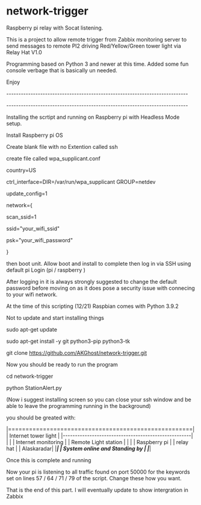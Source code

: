 # network-trigger
Raspberry pi relay with Socat listening.

This is a project to allow remote trigger from Zabbix monitoring server to send messages to remote PI2 driving Red/Yellow/Green tower light via Relay Hat V1.0  </p>
Programming based on Python 3 and newer at this time. Added some fun console verbage that is basically un needed.   </p>
Enjoy </p>

--------------------------------------------------------------------------- </p>
--------------------------------------------------------------------------- </p>
Installing the scrtipt and running on Raspberry pi with Headless Mode setup.</p>
</p>
Install Raspberry pi OS</p>
Create blank file with no Extention called ssh </p> 
create file called wpa_supplicant.conf </p>

country=US</p>
ctrl_interface=DIR=/var/run/wpa_supplicant GROUP=netdev</p>
update_config=1</p>

network={</p>
scan_ssid=1</p>
ssid="your_wifi_ssid"</p>
psk="your_wifi_password"</p>
} 

then boot unit. Allow boot and install to complete then log in via SSH using default pi Login  (pi / raspberry )</p>
After logging in it is always strongly suggested to change the default password before moving on as it does pose a security issue with connecing to your wifi network. </p>
At the time of this scripting (12/21) Raspbian comes with Python 3.9.2</p>
Not to update and start installing things</p>
sudo apt-get update</p>
sudo apt-get install -y git python3-pip python3-tk</p>
git clone https://github.com/AKGhost/network-trigger.git</p>
</p>
Now you should be ready to run the program</p>
cd network-trigger</p>
python StationAlert.py</p>
(Now i suggest installing screen so you can close your ssh window and be able to leave the programming running in the background)</p>
you should be greated with:</p>

|=====================================================|
|                 Internet tower light                |
|-----------------------------------------------------|
|                                                     |
|                  Internet monitoring                |
|                  Remote Light station               |
|                                                     |
|                      Raspberry pi                   |
|                      relay hat                      |
|                                          Alaskaradar|
|_____________________________________________________|
|             System online and Standing by           |
|_____________________________________________________|


Once this is complete and running </p>
Now your pi is listening to all traffic found on port 50000 for the keywords set on lines 57 / 64 / 71 / 79  of the script. Change these how you want. </p>

That is the end of this part. I will eventually update to show intergration in Zabbix</p>
